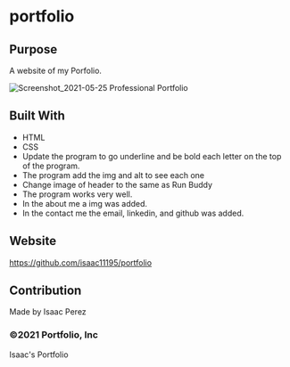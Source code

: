 
# portfolio


## Purpose
A website of my Porfolio.

![Screenshot_2021-05-25 Professional Portfolio](https://user-images.githubusercontent.com/77993627/119576731-4de4b180-bd87-11eb-81e0-280de708b0cc.png)

## Built With
* HTML
* CSS
* Update the program to go underline and be bold each letter on the top of the program.
* The program add the img and alt to see each one
* Change image of header to the same as Run Buddy
* The program works very well.
* In the about me a img was added.
* In the contact me the email, linkedin, and github was added.

## Website
https://github.com/isaac11195/portfolio

## Contribution
Made by Isaac Perez

### ©️2021 Portfolio, Inc 
Isaac's Portfolio
